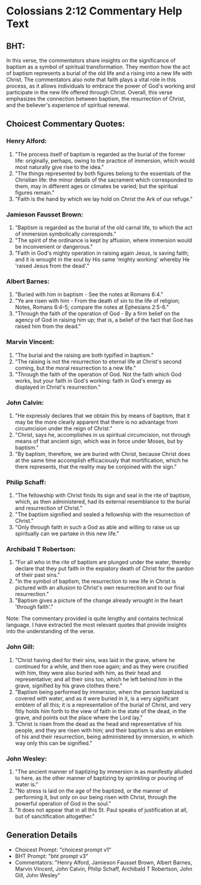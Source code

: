 # Colossians 2:12 Commentary Help Text

## BHT:
In this verse, the commentators share insights on the significance of baptism as a symbol of spiritual transformation. They mention how the act of baptism represents a burial of the old life and a rising into a new life with Christ. The commentators also note that faith plays a vital role in this process, as it allows individuals to embrace the power of God's working and participate in the new life offered through Christ. Overall, this verse emphasizes the connection between baptism, the resurrection of Christ, and the believer's experience of spiritual renewal.

## Choicest Commentary Quotes:
### Henry Alford:
1. "The process itself of baptism is regarded as the burial of the former life: originally, perhaps, owing to the practice of immersion, which would most naturally give rise to the idea."
2. "The things represented by both figures belong to the essentials of the Christian life: the minor details of the sacrament which corresponded to them, may in different ages or climates be varied; but the spiritual figures remain."
3. "Faith is the hand by which we lay hold on Christ the Ark of our refuge."

### Jamieson Fausset Brown:
1. "Baptism is regarded as the burial of the old carnal life, to which the act of immersion symbolically corresponds."
2. "The spirit of the ordinance is kept by affusion, where immersion would be inconvenient or dangerous."
3. "Faith in God's mighty operation in raising again Jesus, is saving faith; and it is wrought in the soul by His same 'mighty working' whereby He 'raised Jesus from the dead'."

### Albert Barnes:
1. "Buried with him in baptism - See the notes at Romans 6:4."
2. "Ye are risen with him - From the death of sin to the life of religion; Notes, Romans 6:4-5; compare the notes at Ephesians 2:5-6."
3. "Through the faith of the operation of God - By a firm belief on the agency of God in raising him up; that is, a belief of the fact that God has raised him from the dead."

### Marvin Vincent:
1. "The burial and the raising are both typified in baptism."
2. "The raising is not the resurrection to eternal life at Christ's second coming, but the moral resurrection to a new life."
3. "Through the faith of the operation of God. Not the faith which God works, but your faith in God's working: faith in God's energy as displayed in Christ's resurrection."

### John Calvin:
1. "He expressly declares that we obtain this by means of baptism, that it may be the more clearly apparent that there is no advantage from circumcision under the reign of Christ."
2. "Christ, says he, accomplishes in us spiritual circumcision, not through means of that ancient sign, which was in force under Moses, but by baptism."
3. "By baptism, therefore, we are buried with Christ, because Christ does at the same time accomplish efficaciously that mortification, which he there represents, that the reality may be conjoined with the sign."

### Philip Schaff:
1. "The fellowship with Christ finds its sign and seal in the rite of baptism, which, as then administered, had its external resemblance to the burial and resurrection of Christ." 
2. "The baptism signified and sealed a fellowship with the resurrection of Christ." 
3. "Only through faith in such a God as able and willing to raise us up spiritually can we partake in this new life."

### Archibald T Robertson:
1. "For all who in the rite of baptism are plunged under the water, thereby declare that they put faith in the expiatory death of Christ for the pardon of their past sins."
2. "In the symbol of baptism, the resurrection to new life in Christ is pictured with an allusion to Christ's own resurrection and to our final resurrection."
3. "Baptism gives a picture of the change already wrought in the heart 'through faith'."

Note: The commentary provided is quite lengthy and contains technical language. I have extracted the most relevant quotes that provide insights into the understanding of the verse.

### John Gill:
1. "Christ having died for their sins, was laid in the grave, where he continued for a while, and then rose again; and as they were crucified with him, they were also buried with him, as their head and representative; and all their sins too, which he left behind him in the grave, signified by his grave clothes there."
2. "Baptism being performed by immersion, when the person baptized is covered with water, and as it were buried in it, is a very significant emblem of all this; it is a representation of the burial of Christ, and very fitly holds him forth to the view of faith in the state of the dead, in the grave, and points out the place where the Lord lay."
3. "Christ is risen from the dead as the head and representative of his people, and they are risen with him; and their baptism is also an emblem of his and their resurrection, being administered by immersion, in which way only this can be signified."

### John Wesley:
1. "The ancient manner of baptizing by immersion is as manifestly alluded to here, as the other manner of baptizing by sprinkling or pouring of water is." 
2. "No stress is laid on the age of the baptized, or the manner of performing it, but only on our being risen with Christ, through the powerful operation of God in the soul."
3. "It does not appear that in all this St. Paul speaks of justification at all, but of sanctification altogether."


## Generation Details
- Choicest Prompt: "choicest prompt v1"
- BHT Prompt: "bht prompt v3"
- Commentators: "Henry Alford, Jamieson Fausset Brown, Albert Barnes, Marvin Vincent, John Calvin, Philip Schaff, Archibald T Robertson, John Gill, John Wesley"
